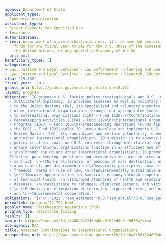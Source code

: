 ```yaml
---
agency: Department of State
applicant_types:
- Sponsored organization
assistance_types:
- Direct Payments for Specified Use
- Insurance
authorizations:
- text: Department of State Authorization Act, 114, As amended restricts the use of
    funds for any fiscal year to pay for the U.S. share of the assessed budget of
    the United Nations, or any specialized agency of the UN.
  url: null
beneficiary_types: []
categories:
- Law, Justice and Legal Services - Law Enforcement - Planning and Operations
- Law, Justice and Legal Services - Law Enforcement - Research, Education, Training
cfda: '19.792'
fiscal_year: '2022'
grants_url: https://grants.gov/search-grants?cfda=19.792
layout: program
objective: "IO promotes U.S. foreign policy strategic goals and U.S. interests through\
  \ multilateral diplomacy. IO provides assessed as well as voluntary contributions\
  \ to the United Nations (UN), its specialized and voluntary agencies, and certain\
  \ other international organizations through four appropriated funds: \n\n•\tContributions\
  \ to International Organizations (CIO) – Fund 1126\n•\tContributions for International\
  \ Peacekeeping Activities (CIPA) – Fund 1124\n•\tInternational Organizations and\
  \ Programs (IO&P) – Fund 1005\n•\tPeacekeeping Operations (Funds Appropriated to\
  \ the EOP) – Fund 1032\n\nThe IO Bureau develops and implements U.S. policy in the\
  \ United Nations (UN), its specialized and certain voluntarily funded agencies,\
  \ and other international organizations. IO’s mission is to advance U.S. foreign\
  \ policy strategic goals and U.S. interests through multilateral diplomacy, and\
  \ ensure international organizations function in an efficient and effective manner.\
  \ \n\nThrough the UN and other international organizations, IO promotes:\n\n·\t\
  Effective peacekeeping operations and preventive measures in areas of potential\
  \ conflict; \n·\tNon-proliferation of weapons of mass destruction, nuclear safeguards,\
  \ arms control, and disarmament; \n·\tDemocratic principles, human rights and fundamental\
  \ freedoms, based on rule of law; \n·\tEnvironmentally sustainable economic growth;\
  \ \n·\tImproved opportunities for America's economy through cooperation in a variety\
  \ of technical fields; \n·\tImproved standards of health and eradication of major\
  \ diseases; \n·\tAssistance to refugees, displaced persons, and victims of disaster;\
  \ \n·\tReduction or elimination of terrorism, organized crime, and narcotics trafficking;\
  \ and \n·\tEnvironmental cooperation."
obligations: '[{"x":"2022","sam_estimate":0.0,"sam_actual":0.0,"usa_spending_actual":92566793.19},{"x":"2023","sam_estimate":0.0,"sam_actual":0.0,"usa_spending_actual":22985631.29},{"x":"2024","sam_estimate":0.0,"sam_actual":0.0,"usa_spending_actual":13909832.04}]'
permalink: /program/19.792.html
popular_name: Peacekeeping Operations (PKO)
program_type: assistance_listing
results: []
sam_url: https://sam.gov/fal/4400d9b3740d4bbc9f62ed8b3ee9636a/view
sub-agency: N/A
title: Assessed Contributions to International Organizations
usaspending_url: https://www.usaspending.gov/search/?hash=8c58132489046184948e92caeba35aec
---
```

